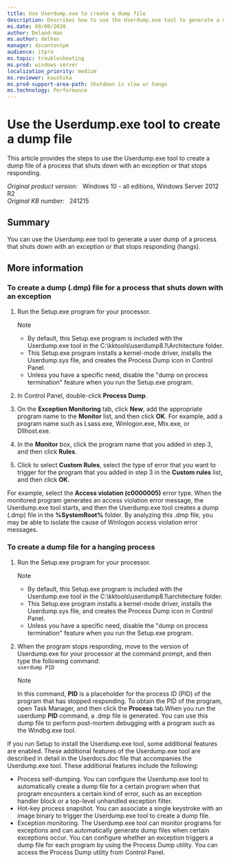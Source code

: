 ```yaml
---
title: Use Userdump.exe to create a dump file
description: Describes how to use the Userdump.exe tool to generate a user dump of a process that shuts down with an exception or that stops responding.
ms.date: 09/08/2020
author: Deland-Han
ms.author: delhan
manager: dscontentpm
audience: itpro
ms.topic: troubleshooting
ms.prod: windows-server
localization_priority: medium
ms.reviewer: kaushika
ms.prod-support-area-path: Shutdown is slow or hangs
ms.technology: Performance
---
```

# Use the Userdump.exe tool to create a dump file

This article provides the steps to use the Userdump.exe tool to create a dump file of a process that shuts down with an exception or that stops responding.

_Original product version:_ &nbsp; Windows 10 - all editions, Windows Server 2012 R2  
_Original KB number:_ &nbsp; 241215

## Summary

You can use the Userdump.exe tool to generate a user dump of a process that shuts down with an exception or that stops responding (hangs).

## More information

### To create a dump (.dmp) file for a process that shuts down with an exception

1. Run the Setup.exe program for your processor.

    > [!NOTE]
    >
    > - By default, this Setup.exe program is included with the Userdump.exe tool in the C:\kktools\userdump8.1\Architecture folder.
    > - This Setup.exe program installs a kernel-mode driver, installs the Userdump.sys file, and creates the Process Dump icon in Control Panel.
    > - Unless you have a specific need, disable the "dump on process termination" feature when you run the Setup.exe program.  

2. In Control Panel, double-click **Process Dump**.
3. On the **Exception Monitoring** tab, click
 **New**, add the appropriate program name to the **Monitor** list, and then click
 **OK**. For example, add a program name such as Lsass.exe, Winlogon.exe, Mtx.exe, or Dllhost.exe.
4. In the **Monitor** box, click the program name that you added in step 3, and then click **Rules**.
5. Click to select **Custom Rules**, select the type of error that you want to trigger for the program that you added in step 3 in the **Custom rules** list, and then click **OK**.

For example, select the **Access violation (c0000005)** error type. When the monitored program generates an access violation error message, the Userdump.exe tool starts, and then the Userdump.exe tool creates a dump (.dmp) file in the
 **%SystemRoot%** folder. By analyzing this .dmp file, you may be able to isolate the cause of Winlogon access violation error messages.

### To create a dump file for a hanging process

1. Run the Setup.exe program for your processor.

    > [!NOTE]  
    >
    >- By default, this Setup.exe program is included with the Userdump.exe tool in the C:\kktools\userdump8.1\architecture folder.
    >- This Setup.exe program installs a kernel-mode driver, installs the Userdump.sys file, and creates the Process Dump icon in Control Panel.
    >- Unless you have a specific need, disable the "dump on process termination" feature when you run the Setup.exe program.  

2. When the program stops responding, move to the version of Userdump.exe for your processor at the command prompt, and then type the following command:  
`userdump PID`

    > [!NOTE]
    > In this command, **PID** is a placeholder for the process ID (PID) of the program that has stopped responding. To obtain the PID of the program, open Task Manager, and then click the
     **Process** tab.When you run the userdump **PID** command, a .dmp file is generated. You can use this dump file to perform post-mortem debugging with a program such as the Windbg.exe tool.

If you run Setup to install the Userdump.exe tool, some additional features are enabled. These additional features of the Userdump.exe tool are described in detail in the Userdocs.doc file that accompanies the Userdump.exe tool. These additional features include the following:

- Process self-dumping. You can configure the Userdump.exe tool to automatically create a dump file for a certain program when that program encounters a certain kind of error, such as an exception handler block or a top-level unhandled exception filter.
- Hot-key process snapshot. You can associate a single keystroke with an image binary to trigger the Userdump.exe tool to create a dump file.
- Exception monitoring. The Userdump.exe tool can monitor programs for exceptions and can automatically generate dump files when certain exceptions occur. You can configure whether an exception triggers a dump file for each program by using the Process Dump utility. You can access the Process Dump utility from Control Panel.
